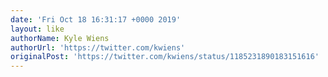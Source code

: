 ```yaml
---
date: 'Fri Oct 18 16:31:17 +0000 2019'
layout: like
authorName: Kyle Wiens
authorUrl: 'https://twitter.com/kwiens'
originalPost: 'https://twitter.com/kwiens/status/1185231890183151616'
---
```


